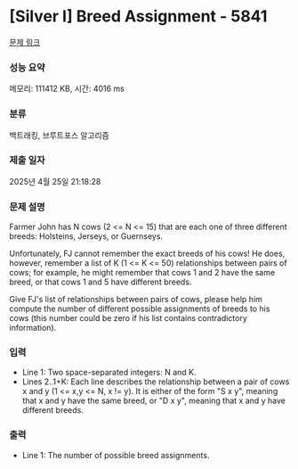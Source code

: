 # [Silver I] Breed Assignment - 5841 

[문제 링크](https://www.acmicpc.net/problem/5841) 

### 성능 요약

메모리: 111412 KB, 시간: 4016 ms

### 분류

백트래킹, 브루트포스 알고리즘

### 제출 일자

2025년 4월 25일 21:18:28

### 문제 설명

<p>Farmer John has N cows (2 <= N <= 15) that are each one of three different breeds: Holsteins, Jerseys, or Guernseys.</p><p>Unfortunately, FJ cannot remember the exact breeds of his cows!  He does, however, remember a list of K (1 <= K <= 50) relationships between pairs of cows; for example, he might remember that cows 1 and 2 have the same breed, or that cows 1 and 5 have different breeds.</p><p>Give FJ's list of relationships between pairs of cows, please help him compute the number of different possible assignments of breeds to his cows (this number could be zero if his list contains contradictory information).</p>

### 입력 

 <ul><li>Line 1: Two space-separated integers: N and K.</li><li>Lines 2..1+K: Each line describes the relationship between a pair of cows x and y (1 <= x,y <= N, x != y).  It is either of the form "S x y", meaning that x and y have the same breed, or "D x y", meaning that x and y have different breeds.</li></ul>

### 출력 

 <ul><li>Line 1: The number of possible breed assignments.</li></ul>

